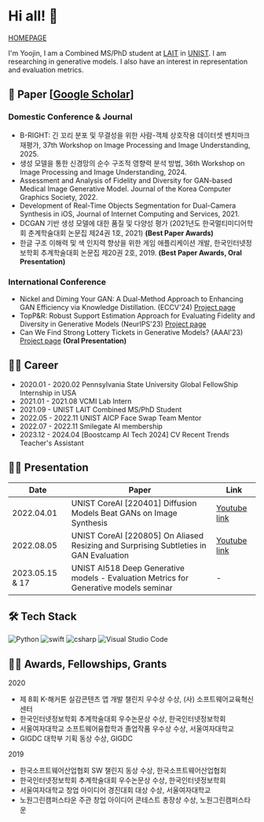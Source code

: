 # Hi all! 🌱
[HOMEPAGE](https://hellog2n.github.io/)

I'm Yoojin, I am a Combined MS/PhD student at [LAIT](https://sites.google.com/view/jaejunyoo) in [UNIST](https://aigs.unist.ac.kr/eng/). I am researching in generative models. I also have an interest in representation and evaluation metrics. 

## 🐬 Paper [[Google Scholar](https://scholar.google.com/citations?user=-_a_pDYAAAAJ&hl=ko)]
### Domestic Conference & Journal
* B-RIGHT: 긴 꼬리 분포 및 무결성을 위한 사람-객체 상호작용 데이터셋 벤치마크 재평가, 37th Workshop on Image Processing and Image Understanding, 2025.
* 생성 모델을 통한 신경망의 순수 구조적 영향력 분석 방법, 36th Workshop on Image Processing and Image Understanding, 2024.
* Assessment and Analysis of Fidelity and Diversity for GAN-based Medical Image Generative Model. Journal of the Korea Computer Graphics Society, 2022.
* Development of Real-Time Objects Segmentation for Dual-Camera Synthesis in iOS, Journal of Internet Computing and Services, 2021.
* DCGAN 기반 생성 모델에 대한 품질 및 다양성 평가 (2021년도 한국멀티미디어학회 춘계학술대회 논문집 제24권 1호, 2021) **(Best Paper Awards)**
* 한글 구조 이해력 및 색 인지력 향상을 위한 게임 애플리케이션 개발, 한국인터넷정보학회 추계학술대회 논문집 제20권 2호, 2019. **(Best Paper Awards, Oral Presentation)**

### International Conference
* Nickel and Diming Your GAN: A Dual-Method Approach to Enhancing GAN Efficiency via Knowledge Distillation. (ECCV'24) [Project page](https://sangyeopyeo.github.io/Nickel_and_Diming_Your_GAN/)
* TopP&R: Robust Support Estimation Approach for Evaluating Fidelity and Diversity in Generative Models (NeurIPS'23) [Project page](https://lait-cvlab.github.io/TopPR/)
* Can We Find Strong Lottery Tickets in Generative Models? (AAAI'23) [Project page](https://lait-cvlab.github.io/SLT-in-Generative-Models/) **(Oral Presentation)**

## 🚴‍♀️ Career
* 2020.01 - 2020.02 Pennsylvania State University Global FellowShip Internship in USA
* 2021.01 - 2021.08 VCMI Lab Intern
* 2021.09 - UNIST LAIT Combined MS/PhD Student
* 2022.05 - 2022.11 UNIST AICP Face Swap Team Mentor
* 2022.07 - 2022.11 Smilegate AI membership
* 2023.12 - 2024.04 [Boostcamp AI Tech 2024] CV Recent Trends Teacher's Assistant

## 🚴‍♀️ Presentation
|Date|Paper|Link|
|---|---|---|
|2022.04.01|UNIST CoreAI [220401] Diffusion Models Beat GANs on Image Synthesis | [Youtube link](https://www.youtube.com/watch?v=UatBOlvxz04&t=107s)
|2022.08.05|UNIST CoreAI [220805] On Aliased Resizing and Surprising Subtleties in GAN Evaluation | [Youtube link](https://youtu.be/co4FN5LnG9E?t=4399)
|2023.05.15 & 17|UNIST AI518 Deep Generative models - Evaluation Metrics for Generative models seminar | -

## 🛠 Tech Stack
<img alt="Python" src ="https://img.shields.io/badge/python-3776AB.svg?&style=for-the-badge&logo=Python&logoColor=white"/> <img alt="swift" src ="https://img.shields.io/badge/swift-F05138.svg?&style=for-the-badge&logo=Swift&logoColor=white"/> <img alt="csharp" src ="https://img.shields.io/badge/C Sharp-239120.svg?&style=for-the-badge&logo=C Sharp&logoColor=white"/>
<img alt="Visual Studio Code" src ="https://img.shields.io/badge/Visual Studio Code-007ACC.svg?&style=for-the-badge&logo=Visual Studio Code&logoColor=white"/>

## 🚴‍♀️ Awards, Fellowships, Grants
2020
* 제 8회 K-해커톤 실감콘텐츠 앱 개발 챌린지 우수상 수상, (사) 소프트웨어교육혁신센터
* 한국인터넷정보학회 추계학술대회 우수논문상 수상, 한국인터넷정보학회
* 서울여자대학교 소프트웨어융합학과 졸업작품 우수상 수상, 서울여자대학교
* GIGDC 대학부 기획 동상 수상, GIGDC

2019
* 한국소프트웨어산업협회 SW 챌린지 동상 수상, 한국소프트웨어산업협회
* 한국인터넷정보학회 추계학술대회 우수논문상 수상, 한국인터넷정보학회
* 서울여자대학교 창업 아이디어 경진대회 대상 수상, 서울여자대학교
* 노원그린캠퍼스타운 주관 창업 아이디어 콘테스트 총장상 수상, 노원그린캠퍼스타운
